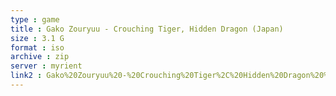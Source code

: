 ```yaml
---
type : game
title : Gako Zouryuu - Crouching Tiger, Hidden Dragon (Japan)
size : 3.1 G
format : iso
archive : zip
server : myrient
link2 : Gako%20Zouryuu%20-%20Crouching%20Tiger%2C%20Hidden%20Dragon%20%28Japan%29
---
```

